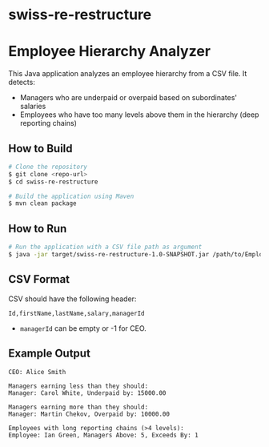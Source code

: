 # swiss-re-restructure

# Employee Hierarchy Analyzer

This Java application analyzes an employee hierarchy from a CSV file. It detects:
- Managers who are underpaid or overpaid based on subordinates' salaries
- Employees who have too many levels above them in the hierarchy (deep reporting chains)

## How to Build

```bash
# Clone the repository
$ git clone <repo-url>
$ cd swiss-re-restructure

# Build the application using Maven
$ mvn clean package
```

## How to Run

```bash
# Run the application with a CSV file path as argument
$ java -jar target/swiss-re-restructure-1.0-SNAPSHOT.jar /path/to/Employees.csv
```

## CSV Format

CSV should have the following header:
```
Id,firstName,lastName,salary,managerId
```

- `managerId` can be empty or -1 for CEO.

## Example Output
```
CEO: Alice Smith

Managers earning less than they should:
Manager: Carol White, Underpaid by: 15000.00

Managers earning more than they should:
Manager: Martin Chekov, Overpaid by: 10000.00

Employees with long reporting chains (>4 levels):
Employee: Ian Green, Managers Above: 5, Exceeds By: 1
```
